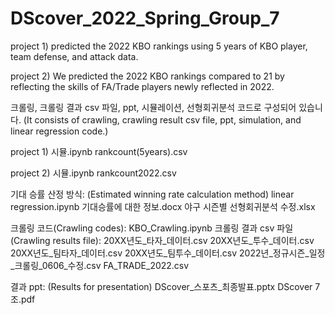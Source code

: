 # DScover_2022_Spring_Group_7

project 1) predicted the 2022 KBO rankings using 5 years of KBO player, team defense, and attack data.

project 2) We predicted the 2022 KBO rankings compared to 21 by reflecting the skills of FA/Trade players newly reflected in 2022.

크롤링, 크롤링 결과 csv 파일, ppt, 시뮬레이션, 선형회귀분석 코드로 구성되어 있습니다. (It consists of crawling, crawling result csv file, ppt, simulation, and linear regression code.)

project 1)
시뮬.ipynb
rankcount(5years).csv

project 2)
시뮬.ipynb
rankcount2022.csv

기대 승률 산정 방식: (Estimated winning rate calculation method)
linear regression.ipynb
기대승률에 대한 정보.docx
야구 시즌별 선형회귀분석 수정.xlsx

크롤링 코드(Crawling codes): KBO_Crawling.ipynb
크롤링 결과 csv 파일(Crawling results file):
20XX년도_타자_데이터.csv
20XX년도_투수_데이터.csv
20XX년도_팀타자_데이터.csv
20XX년도_팀투수_데이터.csv
2022년_정규시즌_일정_크롤링_0606_수정.csv
FA_TRADE_2022.csv

결과 ppt: (Results for presentation)
DScover_스포츠_최종발표.pptx
DScover 7조.pdf

